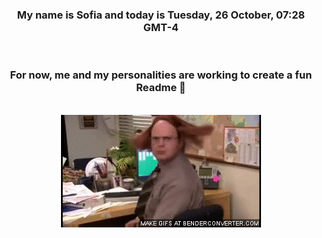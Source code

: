 


<div align="center">
<h3 >My name is Sofia and today is Tuesday, 26 October, 07:28 GMT-4</h3><br>
<h3 >For now, me and my personalities are working to create a fun Readme 👋
</h3><br>
<img src='img/dwight.gif' alt='working...'/>
</div>

